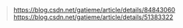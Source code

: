 <!-- linux namespace 学习 -->
> https://blog.csdn.net/gatieme/article/details/84843060
> https://blog.csdn.net/gatieme/article/details/51383322